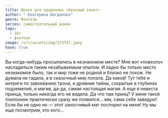 ```yaml
---
title: Школа для одаренных «Красный закат»
author: " Екатерина Богданова"
genre: Фэнтези
series: самостоятельный роман
tags:
  - 16+
  - фэнтези
image: /src/assets/img/273747.jpeg
have: true
---
```

Вы когда-нибудь просыпались в незнакомом месте? Мне вот «повезло» насладиться таким незабываемым опытом. И ладно бы только место незнакомое было, так и мир тоже не родной и близко не похож. Не думала не гадала, а в сказочный мир попала. Да какой! Тут тебе и интриги по завоеванию трона, и древние тайны, сокрытые в глубинах подземелий, и магия, да-да, самая настоящая магия. А еще я невеста принца, только никогда его не видела. Да что там принц? У меня такой поклонник практически сразу же появился… мм, сама себе завидую! Если бы не одно но — этот заносчивый маг поспорил на меня! Ну мы еще посмотрим, кто кого…
